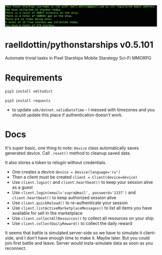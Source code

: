 <!---
This file is auto-generate by a github hook please modify readme.template if you don't want to loose your work
-->
[![ v0.5.101 ](https://github.com/raelldottin/pythonstarships/blob/main/pixelbot.png)](https://github.com/raelldottin/pythonstarships/blob/main/pixelbot.png)

# raelldottin/pythonstarships v0.5.101

Automate trivial tasks in Pixel Starships Mobile Starategy Sci-Fi MMORPG

# Requirements

`pip3 install xmltodict`

`pip3 install requests`

+ to update `sdk/dotnet.validDateTime` - I messed with timezones and you should update this place if authentication doesn't work.

# Docs

It's super basic, one thing to note: `Device` class automatically saves generated device. Call `.reset()` method to cleanup saved data.

It also stores a token to relogin without credentials.

* One creates a device `device = Device(language='ru')`
* Then a client must be created `client = Client(device=device)`
* Use `client.login()` and `client.heartbeat()` to keep your session alive as a guest
* Use `client.login(email='supra@mail', password='1337')` and `client.heartbeat()` to keep authorized session alive
* Use `client.quickReload()` to re-authenticate your session
* Use `client.listActiveMarketplaceMessages()` to list all items you have available for sell in the marketplace
* Use `client.collectAllResources()` to collect all resources on your ship
* Use `client.collectDailyReward()` to collect the daily reward

It seems that battle is simulated server-side so we have to simulate it client-side, and I don't have enough time to make it. Maybe later.
But you could join first battle and leave. Server would insta-simulate data as soon as you reconnect.
